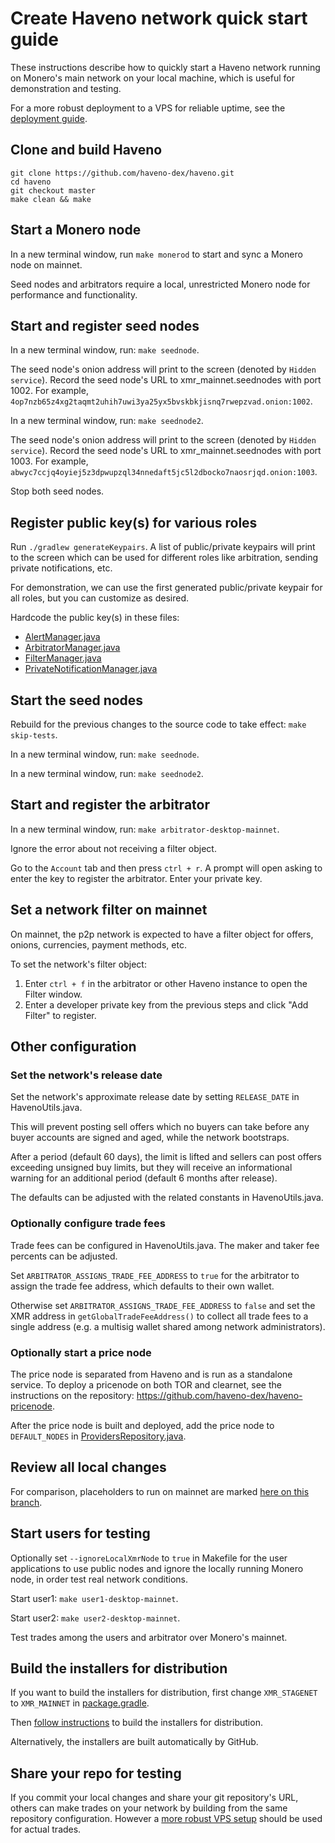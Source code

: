 # Create Haveno network quick start guide

These instructions describe how to quickly start a Haveno network running on Monero's main network on your local machine, which is useful for demonstration and testing.

For a more robust deployment to a VPS for reliable uptime, see the [deployment guide](./deployment-guide.md).

## Clone and build Haveno

```
git clone https://github.com/haveno-dex/haveno.git
cd haveno
git checkout master
make clean && make
```

## Start a Monero node

In a new terminal window, run `make monerod` to start and sync a Monero node on mainnet.

Seed nodes and arbitrators require a local, unrestricted Monero node for performance and functionality.

## Start and register seed nodes

In a new terminal window, run: `make seednode`.

The seed node's onion address will print to the screen (denoted by `Hidden service`). Record the seed node's URL to xmr_mainnet.seednodes with port 1002. For example, `4op7nzb65z4xg2taqmt2uhih7uwi3ya25yx5bvskbkjisnq7rwepzvad.onion:1002`.

In a new terminal window, run: `make seednode2`.

The seed node's onion address will print to the screen (denoted by `Hidden service`). Record the seed node's URL to xmr_mainnet.seednodes with port 1003. For example, `abwyc7ccjq4oyiej5z3dpwupzql34nnedaft5jc5l2dbocko7naosrjqd.onion:1003`.

Stop both seed nodes.

## Register public key(s) for various roles

Run `./gradlew generateKeypairs`. A list of public/private keypairs will print to the screen which can be used for different roles like arbitration, sending private notifications, etc.

For demonstration, we can use the first generated public/private keypair for all roles, but you can customize as desired.

Hardcode the public key(s) in these files:

- [AlertManager.java](https://github.com/haveno-dex/haveno/blob/1bf83ecb8baa06b6bfcc30720f165f20b8f77025/core/src/main/java/haveno/core/alert/AlertManager.java#L111)
- [ArbitratorManager.java](https://github.com/haveno-dex/haveno/blob/1bf83ecb8baa06b6bfcc30720f165f20b8f77025/core/src/main/java/haveno/core/support/dispute/arbitration/arbitrator/ArbitratorManager.java#L81)
- [FilterManager.java](https://github.com/haveno-dex/haveno/blob/1bf83ecb8baa06b6bfcc30720f165f20b8f77025/core/src/main/java/haveno/core/filter/FilterManager.java#L117)
- [PrivateNotificationManager.java](https://github.com/haveno-dex/haveno/blob/mainnet_placeholders/core/src/main/java/haveno/core/alert/PrivateNotificationManager.java#L110)

## Start the seed nodes

Rebuild for the previous changes to the source code to take effect: `make skip-tests`.

In a new terminal window, run: `make seednode`.

In a new terminal window, run: `make seednode2`.

## Start and register the arbitrator

In a new terminal window, run: `make arbitrator-desktop-mainnet`.

Ignore the error about not receiving a filter object.

Go to the `Account` tab and then press `ctrl + r`. A prompt will open asking to enter the key to register the arbitrator. Enter your private key.

## Set a network filter on mainnet

On mainnet, the p2p network is expected to have a filter object for offers, onions, currencies, payment methods, etc.

To set the network's filter object:

1. Enter `ctrl + f` in the arbitrator or other Haveno instance to open the Filter window.
2. Enter a developer private key from the previous steps and click "Add Filter" to register.

## Other configuration

### Set the network's release date

Set the network's approximate release date by setting `RELEASE_DATE` in HavenoUtils.java.

This will prevent posting sell offers which no buyers can take before any buyer accounts are signed and aged, while the network bootstraps.

After a period (default 60 days), the limit is lifted and sellers can post offers exceeding unsigned buy limits, but they will receive an informational warning for an additional period (default 6 months after release).

The defaults can be adjusted with the related constants in HavenoUtils.java.

### Optionally configure trade fees

Trade fees can be configured in HavenoUtils.java. The maker and taker fee percents can be adjusted.

Set `ARBITRATOR_ASSIGNS_TRADE_FEE_ADDRESS` to `true` for the arbitrator to assign the trade fee address, which defaults to their own wallet.

Otherwise set `ARBITRATOR_ASSIGNS_TRADE_FEE_ADDRESS` to `false` and set the XMR address in `getGlobalTradeFeeAddress()` to collect all trade fees to a single address (e.g. a multisig wallet shared among network administrators).

### Optionally start a price node

The price node is separated from Haveno and is run as a standalone service. To deploy a pricenode on both TOR and clearnet, see the instructions on the repository: https://github.com/haveno-dex/haveno-pricenode.

After the price node is built and deployed, add the price node to `DEFAULT_NODES` in [ProvidersRepository.java](https://github.com/haveno-dex/haveno/blob/3cdd88b56915c7f8afd4f1a39e6c1197c2665d63/core/src/main/java/haveno/core/provider/ProvidersRepository.java#L50).

## Review all local changes

For comparison, placeholders to run on mainnet are marked [here on this branch](https://github.com/haveno-dex/haveno/tree/mainnet_placeholders).

## Start users for testing

Optionally set `--ignoreLocalXmrNode` to `true` in Makefile for the user applications to use public nodes and ignore the locally running Monero node, in order test real network conditions.

Start user1: `make user1-desktop-mainnet`.

Start user2: `make user2-desktop-mainnet`.

Test trades among the users and arbitrator over Monero's mainnet.

## Build the installers for distribution

If you want to build the installers for distribution, first change `XMR_STAGENET` to `XMR_MAINNET` in [package.gradle](https://github.com/haveno-dex/haveno/blob/1bf83ecb8baa06b6bfcc30720f165f20b8f77025/desktop/package/package.gradle#L278).

Then [follow instructions](https://github.com/haveno-dex/haveno/blob/master/desktop/package/README.md) to build the installers for distribution.

Alternatively, the installers are built automatically by GitHub.

## Share your repo for testing

If you commit your local changes and share your git repository's URL, others can make trades on your network by building from the same repository configuration. However a [more robust VPS setup](./deployment-guide.md) should be used for actual trades.